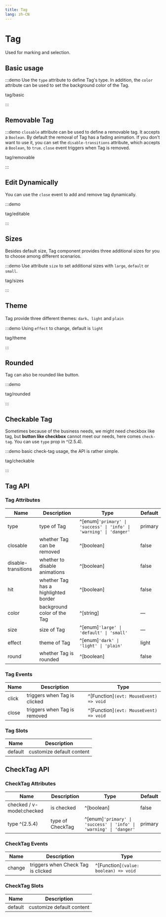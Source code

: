 ```yaml
---
title: Tag
lang: zh-CN
---
```


# Tag

Used for marking and selection.

## Basic usage

:::demo Use the `type` attribute to define Tag's type. In addition, the `color` attribute can be used to set the background color of the Tag.

tag/basic

:::

## Removable Tag

:::demo `closable` attribute can be used to define a removable tag. It accepts a `Boolean`. By default the removal of Tag has a fading animation. If you don't want to use it, you can set the `disable-transitions` attribute, which accepts a `Boolean`, to `true`. `close` event triggers when Tag is removed.

tag/removable

:::

## Edit Dynamically

You can use the `close` event to add and remove tag dynamically.

:::demo

tag/editable

:::

## Sizes

Besides default size, Tag component provides three additional sizes for you to choose among different scenarios.

:::demo Use attribute `size` to set additional sizes with `large`, `default` or `small`.

tag/sizes

:::

## Theme

Tag provide three different themes: `dark`、`light` and `plain`

:::demo Using `effect` to change, default is `light`

tag/theme

:::

## Rounded

Tag can also be rounded like button.

:::demo

tag/rounded

:::

## Checkable Tag

Sometimes because of the business needs, we might need checkbox like tag, but **button like checkbox** cannot meet our needs, here comes `check-tag`. You can use `type` prop in ^(2.5.4).

:::demo basic check-tag usage, the API is rather simple.

tag/checkable

:::

## Tag API

### Tag Attributes

| Name                | Description                          | Type                                                               | Default |
| ------------------- | ------------------------------------ | ------------------------------------------------------------------ | ------- |
| type                | type of Tag                          | ^[enum]`'primary' \| 'success' \| 'info' \| 'warning' \| 'danger'` | primary |
| closable            | whether Tag can be removed           | ^[boolean]                                                         | false   |
| disable-transitions | whether to disable animations        | ^[boolean]                                                         | false   |
| hit                 | whether Tag has a highlighted border | ^[boolean]                                                         | false   |
| color               | background color of the Tag          | ^[string]                                                          | —       |
| size                | size of Tag                          | ^[enum]`'large' \| 'default' \| 'small'`                           | —       |
| effect              | theme of Tag                         | ^[enum]`'dark' \| 'light' \| 'plain'`                              | light   |
| round               | whether Tag is rounded               | ^[boolean]                                                         | false   |

### Tag Events

| Name  | Description                  | Type                                   |
| ----- | ---------------------------- | -------------------------------------- |
| click | triggers when Tag is clicked | ^[Function]`(evt: MouseEvent) => void` |
| close | triggers when Tag is removed | ^[Function]`(evt: MouseEvent) => void` |

### Tag Slots

| Name    | Description               |
| ------- | ------------------------- |
| default | customize default content |

## CheckTag API

### CheckTag Attributes

| Name                      | Description      | Type                                                               | Default |
| ------------------------- | ---------------- | ------------------------------------------------------------------ | ------- |
| checked / v-model:checked | is checked       | ^[boolean]                                                         | false   |
| type ^(2.5.4)             | type of CheckTag | ^[enum]`'primary' \| 'success' \| 'info' \| 'warning' \| 'danger'` | primary |

### CheckTag Events

| Name   | Description                        | Type                                  |
| ------ | ---------------------------------- | ------------------------------------- |
| change | triggers when Check Tag is clicked | ^[Function]`(value: boolean) => void` |

### CheckTag Slots

| Name    | Description               |
| ------- | ------------------------- |
| default | customize default content |
